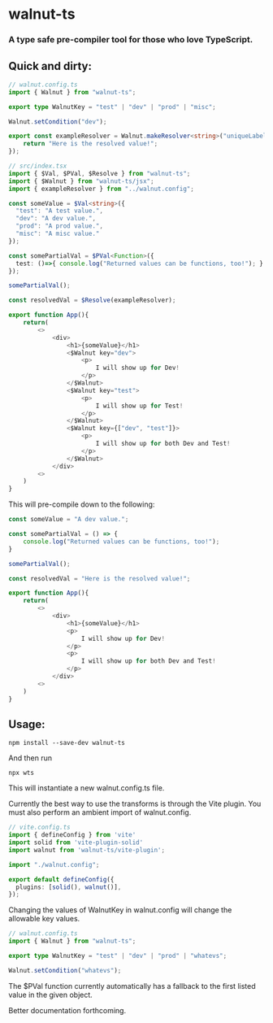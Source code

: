 # walnut-ts
### A type safe pre-compiler tool for those who love TypeScript.

## Quick and dirty:

```typescript
// walnut.config.ts
import { Walnut } from "walnut-ts";

export type WalnutKey = "test" | "dev" | "prod" | "misc";

Walnut.setCondition("dev");

export const exampleResolver = Walnut.makeResolver<string>("uniqueLabel", ()=>{
    return "Here is the resolved value!";
});

// src/index.tsx
import { $Val, $PVal, $Resolve } from "walnut-ts";
import { $Walnut } from "walnut-ts/jsx";
import { exampleResolver } from "../walnut.config";

const someValue = $Val<string>({
  "test": "A test value.",
  "dev": "A dev value.",
  "prod": "A prod value.",
  "misc": "A misc value."
});

const somePartialVal = $PVal<Function>({
  test: ()=>{ console.log("Returned values can be functions, too!"); } 
});

somePartialVal();

const resolvedVal = $Resolve(exampleResolver);

export function App(){
    return(
        <>
            <div>
                <h1>{someValue}</h1>
                <$Walnut key="dev">
                    <p>
                        I will show up for Dev!
                    </p>
                </$Walnut>
                <$Walnut key="test">
                    <p>
                        I will show up for Test!
                    </p>
                </$Walnut>
                <$Walnut key={["dev", "test"]}>
                    <p>
                        I will show up for both Dev and Test!
                    </p>
                </$Walnut>
            </div>
        <>
    )
}
```

This will pre-compile down to the following:

```typescript
const someValue = "A dev value.";

const somePartialVal = () => { 
    console.log("Returned values can be functions, too!");
} 

somePartialVal();

const resolvedVal = "Here is the resolved value!";

export function App(){
    return(
        <>
            <div>
                <h1>{someValue}</h1>
                <p>
                    I will show up for Dev!
                </p>
                <p>
                    I will show up for both Dev and Test!
                </p>
            </div>
        <>
    )
}
```

## Usage:

`npm install --save-dev walnut-ts`

And then run

`npx wts`

This will instantiate a new walnut.config.ts file.

Currently the best way to use the transforms is through the Vite plugin. You must also perform an ambient import of walnut.config.
```typescript
// vite.config.ts
import { defineConfig } from 'vite'
import solid from 'vite-plugin-solid'
import walnut from 'walnut-ts/vite-plugin';

import "./walnut.config";

export default defineConfig({
  plugins: [solid(), walnut()],
});
```
 
Changing the values of WalnutKey in walnut.config will change the allowable key values.
```typescript
// walnut.config.ts
import { Walnut } from "walnut-ts";

export type WalnutKey = "test" | "dev" | "prod" | "whatevs";

Walnut.setCondition("whatevs");
```

The $PVal function currently automatically has a fallback to the first listed value in the given object.

Better documentation forthcoming.